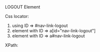 LOGOUT Element

Css locator:
1) using ID =>  #nav-link-logout
2) element with ID => a[id="nav-link-logout"]
3) element with ID => a#nav-link-logout

XPath:
